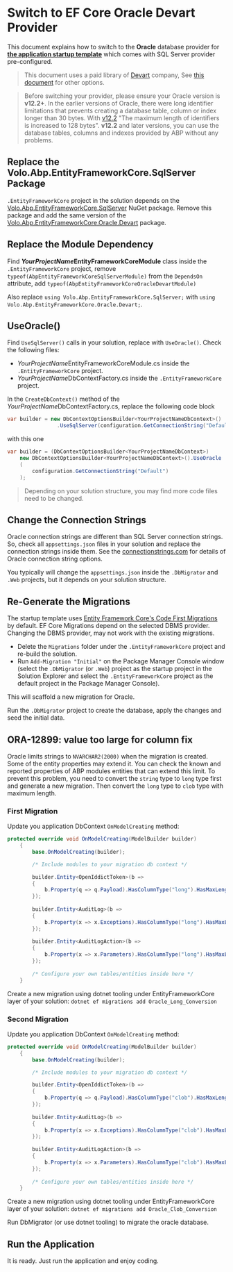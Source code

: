 # Switch to EF Core Oracle Devart Provider

This document explains how to switch to the **Oracle** database provider for **[the application startup template](../../../solution-templates/layered-web-application/index.md)** which comes with SQL Server provider pre-configured.

> This document uses a paid library of [Devart](https://www.devart.com/dotconnect/oracle/) company, See [this document](./oracle.md) for other options.

> Before switching your provider, please ensure your Oracle version is **v12.2+**. In the earlier versions of Oracle, there were long identifier limitations that prevents creating a database table, column or index longer than 30 bytes. With [v12.2](https://docs.oracle.com/en/database/oracle/oracle-database/12.2/newft/new-features.html#GUID-64283AD6-0939-47B0-856E-5E9255D7246B) "The maximum length of identifiers is increased to 128 bytes". **v12.2** and later versions, you can use the database tables, columns and indexes provided by ABP without any problems. 

## Replace the Volo.Abp.EntityFrameworkCore.SqlServer Package

`.EntityFrameworkCore` project in the solution depends on the [Volo.Abp.EntityFrameworkCore.SqlServer](https://www.nuget.org/packages/Volo.Abp.EntityFrameworkCore.SqlServer) NuGet package. Remove this package and add the same version of the [Volo.Abp.EntityFrameworkCore.Oracle.Devart](https://www.nuget.org/packages/Volo.Abp.EntityFrameworkCore.Oracle.Devart) package.

## Replace the Module Dependency

Find ***YourProjectName*EntityFrameworkCoreModule** class inside the `.EntityFrameworkCore` project, remove `typeof(AbpEntityFrameworkCoreSqlServerModule)` from the `DependsOn` attribute, add `typeof(AbpEntityFrameworkCoreOracleDevartModule)`

Also replace `using Volo.Abp.EntityFrameworkCore.SqlServer;` with `using Volo.Abp.EntityFrameworkCore.Oracle.Devart;`.

## UseOracle()

Find `UseSqlServer()` calls in your solution, replace with `UseOracle()`. Check the following files:

* *YourProjectName*EntityFrameworkCoreModule.cs inside the `.EntityFrameworkCore` project.
* *YourProjectName*DbContextFactory.cs inside the `.EntityFrameworkCore` project.


In the `CreateDbContext()` method of the *YourProjectName*DbContextFactory.cs, replace the following code block

```csharp
var builder = new DbContextOptionsBuilder<YourProjectNameDbContext>()
                .UseSqlServer(configuration.GetConnectionString("Default"));
```

with this one
```csharp
var builder = (DbContextOptionsBuilder<YourProjectNameDbContext>)
	new DbContextOptionsBuilder<YourProjectNameDbContext>().UseOracle
	(
		configuration.GetConnectionString("Default")
	);
```

> Depending on your solution structure, you may find more code files need to be changed.

## Change the Connection Strings

Oracle connection strings are different than SQL Server connection strings. So, check all `appsettings.json` files in your solution and replace the connection strings inside them. See the [connectionstrings.com]( https://www.connectionstrings.com/oracle/ ) for details of Oracle connection string options.

You typically will change the `appsettings.json` inside the `.DbMigrator` and `.Web` projects, but it depends on your solution structure.

## Re-Generate the Migrations

The startup template uses [Entity Framework Core's Code First Migrations](https://docs.microsoft.com/en-us/ef/core/managing-schemas/migrations/) by default. 
EF Core Migrations depend on the selected DBMS provider. Changing the DBMS provider, may not work with the existing migrations.

* Delete the `Migrations` folder under the `.EntityFrameworkCore` project and re-build the solution.
* Run `Add-Migration "Initial"` on the Package Manager Console window (select the `.DbMigrator`  (or `.Web`) project as the startup project in the Solution Explorer and select the `.EntityFrameworkCore` project as the default project in the Package Manager Console).

This will scaffold a new migration for Oracle.

Run the `.DbMigrator` project to create the database, apply the changes and seed the initial data.

## ORA-12899: value too large for column fix

Oracle limits strings to `NVARCHAR2(2000)` when the migration is created. Some of the entity properties may extend it. You can check the known and reported properties of ABP modules entities that can extend this limit. To prevent this problem, you need to convert the `string` type to `long`  type first and generate a new migration. Then convert the `long` type to `clob` type with maximum length. 

### First Migration

Update you application DbContext `OnModelCreating` method:

```csharp
protected override void OnModelCreating(ModelBuilder builder)
    {
        base.OnModelCreating(builder);

        /* Include modules to your migration db context */

        builder.Entity<OpenIddictToken>(b =>
        {
            b.Property(q => q.Payload).HasColumnType("long").HasMaxLength(int.MaxValue);
        });
        
        builder.Entity<AuditLog>(b =>
        {
            b.Property(x => x.Exceptions).HasColumnType("long").HasMaxLength(int.MaxValue);
        });
        
        builder.Entity<AuditLogAction>(b =>
        {
            b.Property(x => x.Parameters).HasColumnType("long").HasMaxLength(int.MaxValue);
        });
        
        /* Configure your own tables/entities inside here */
    }
```

Create a new migration using dotnet tooling under EntityFrameworkCore layer of your solution: `dotnet ef migrations add Oracle_Long_Conversion`

### Second Migration

Update you application DbContext `OnModelCreating` method:

```csharp
protected override void OnModelCreating(ModelBuilder builder)
    {
        base.OnModelCreating(builder);

        /* Include modules to your migration db context */

        builder.Entity<OpenIddictToken>(b =>
        {
            b.Property(q => q.Payload).HasColumnType("clob").HasMaxLength(4000);
        });
        
        builder.Entity<AuditLog>(b =>
        {
            b.Property(x => x.Exceptions).HasColumnType("clob").HasMaxLength(4000);
        });
        
        builder.Entity<AuditLogAction>(b =>
        {
            b.Property(x => x.Parameters).HasColumnType("clob").HasMaxLength(4000);
        });
        
        /* Configure your own tables/entities inside here */
    }
```

Create a new migration using dotnet tooling under EntityFrameworkCore layer of your solution: `dotnet ef migrations add Oracle_Clob_Conversion`

Run DbMigrator (or use dotnet tooling) to migrate the oracle database.



## Run the Application

It is ready. Just run the application and enjoy coding.
